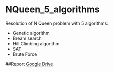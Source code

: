 # NQueen_5_algorithms

Resolution of N Queen problem with 5 algorithms:
- Genetic algorithm
- Bream search
- Hill Climbing algorithm
- SAT
- Brute Force

##Report
 [Google Drive](https://drive.google.com/file/d/19iqHLyZnSw_hErO01md52HVHU4oFmPNS/view)


